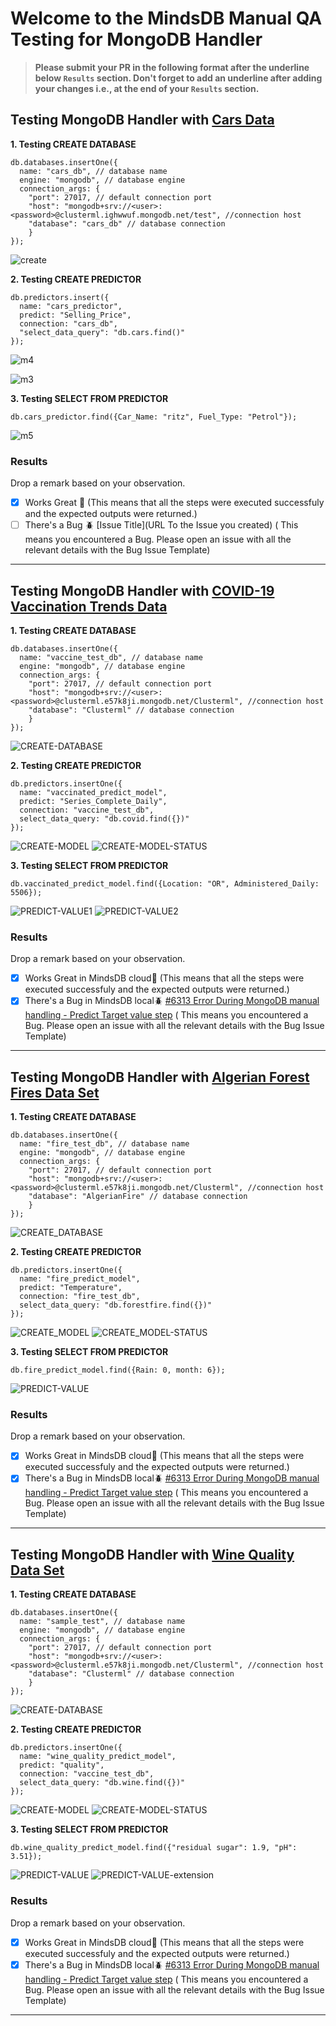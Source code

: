 # Welcome to the MindsDB Manual QA Testing for MongoDB Handler

> **Please submit your PR in the following format after the underline below `Results` section. Don't forget to add an underline after adding your changes i.e., at the end of your `Results` section.**

## Testing MongoDB Handler with [Cars Data](https://www.kaggle.com/datasets/vijayaadithyanvg/car-price-predictionused-cars.)

**1. Testing CREATE DATABASE**

```
db.databases.insertOne({
  name: "cars_db", // database name
  engine: "mongodb", // database engine
  connection_args: {
    "port": 27017, // default connection port
    "host": "mongodb+srv://<user>:<password>@clusterml.ighwwuf.mongodb.net/test", //connection host
    "database": "cars_db" // database connection
    }
});
```

![create](https://user-images.githubusercontent.com/52546856/236434178-79d67c6f-5a47-49c0-8d2d-45f26a5b8738.png)


**2. Testing CREATE PREDICTOR**

```
db.predictors.insert({
  name: "cars_predictor",
  predict: "Selling_Price",
  connection: "cars_db",
  "select_data_query": "db.cars.find()"
});
```
![m4](https://user-images.githubusercontent.com/52546856/236434316-acf14c52-892d-48d7-83ac-4a2efaa2c2e7.png)


![m3](https://user-images.githubusercontent.com/52546856/236434358-d3282e3b-efea-454d-a2fb-cd3619e13c64.png)


**3. Testing SELECT FROM PREDICTOR**

```
db.cars_predictor.find({Car_Name: "ritz", Fuel_Type: "Petrol"});
```
![m5](https://user-images.githubusercontent.com/52546856/236434412-8cb18d7c-39f9-42cc-95ff-a92c42ba9eb5.png)


### Results

Drop a remark based on your observation.
- [x] Works Great 💚 (This means that all the steps were executed successfuly and the expected outputs were returned.)
- [ ] There's a Bug 🪲 [Issue Title](URL To the Issue you created) ( This means you encountered a Bug. Please open an issue with all the relevant details with the Bug Issue Template)

---
## Testing MongoDB Handler with [COVID-19 Vaccination Trends Data](https://www.kaggle.com/datasets/utkarshx27/covid-19-vaccination-trends)

**1. Testing CREATE DATABASE**

```
db.databases.insertOne({
  name: "vaccine_test_db", // database name
  engine: "mongodb", // database engine
  connection_args: {
    "port": 27017, // default connection port
    "host": "mongodb+srv://<user>:<password>@clusterml.e57k8ji.mongodb.net/Clusterml", //connection host
    "database": "Clusterml" // database connection
    }
});
```

![CREATE-DATABASE](https://github.com/ya-sh-vardh-an/mindsdb/assets/111492054/cf9b5f4e-7498-4e94-a515-61872982ddc4)


**2. Testing CREATE PREDICTOR**

```
db.predictors.insertOne({
  name: "vaccinated_predict_model",
  predict: "Series_Complete_Daily",
  connection: "vaccine_test_db",
  select_data_query: "db.covid.find({})"
});
```
![CREATE-MODEL](https://github.com/ya-sh-vardh-an/mindsdb/assets/111492054/1b23bc68-6a70-42e7-b259-b88b26ab798c)
![CREATE-MODEL-STATUS](https://github.com/ya-sh-vardh-an/mindsdb/assets/111492054/d939bf0f-ba7f-48ee-80ca-1909784d51ba)


**3. Testing SELECT FROM PREDICTOR**

```
db.vaccinated_predict_model.find({Location: "OR", Administered_Daily: 5506});
```
![PREDICT-VALUE1](https://github.com/ya-sh-vardh-an/mindsdb/assets/111492054/6c6f7171-8c12-465e-b032-bda2ae58dfda)
![PREDICT-VALUE2](https://github.com/ya-sh-vardh-an/mindsdb/assets/111492054/650c6c9a-20e4-43cd-891b-32b7b744e7d2)


### Results

Drop a remark based on your observation.
- [x] Works Great in MindsDB cloud💚 (This means that all the steps were executed successfuly and the expected outputs were returned.)
- [x] There's a Bug in MindsDB local🪲 [#6313 Error During MongoDB manual handling - Predict Target value step](https://github.com/mindsdb/mindsdb/issues/6313) ( This means you encountered a Bug. Please open an issue with all the relevant details with the Bug Issue Template)

---
## Testing MongoDB Handler with [Algerian Forest Fires Data Set](https://archive.ics.uci.edu/ml/datasets/Algerian+Forest+Fires+Dataset++)

**1. Testing CREATE DATABASE**

```
db.databases.insertOne({
  name: "fire_test_db", // database name
  engine: "mongodb", // database engine
  connection_args: {
    "port": 27017, // default connection port
    "host": "mongodb+srv://<user>:<password>@clusterml.e57k8ji.mongodb.net/Clusterml", //connection host
    "database": "AlgerianFire" // database connection
    }
});
```
![CREATE_DATABASE](https://github.com/ya-sh-vardh-an/mindsdb/assets/111492054/047d7405-74d1-4d98-8000-b34c854bc607)


**2. Testing CREATE PREDICTOR**

```
db.predictors.insertOne({
  name: "fire_predict_model",
  predict: "Temperature",
  connection: "fire_test_db",
  select_data_query: "db.forestfire.find({})"
});
```
![CREATE_MODEL](https://github.com/ya-sh-vardh-an/mindsdb/assets/111492054/7d49609b-b775-4a2b-b3c5-201233950d8c)
![CREATE_MODEL-STATUS](https://github.com/ya-sh-vardh-an/mindsdb/assets/111492054/6ac055fc-9507-409d-9793-3f8d20eeaf9c)


**3. Testing SELECT FROM PREDICTOR**

```
db.fire_predict_model.find({Rain: 0, month: 6});
```
![PREDICT-VALUE](https://github.com/ya-sh-vardh-an/mindsdb/assets/111492054/104d7946-7daf-4732-983d-c9ab80fe87a2)


### Results

Drop a remark based on your observation.
- [x] Works Great in MindsDB cloud💚 (This means that all the steps were executed successfuly and the expected outputs were returned.)
- [x] There's a Bug in MindsDB local🪲 [#6313 Error During MongoDB manual handling - Predict Target value step](https://github.com/mindsdb/mindsdb/issues/6313) ( This means you encountered a Bug. Please open an issue with all the relevant details with the Bug Issue Template)

---
## Testing MongoDB Handler with [Wine Quality Data Set](https://archive.ics.uci.edu/ml/datasets/Wine+Quality)

**1. Testing CREATE DATABASE**

```
db.databases.insertOne({
  name: "sample_test", // database name
  engine: "mongodb", // database engine
  connection_args: {
    "port": 27017, // default connection port
    "host": "mongodb+srv://<user>:<password>@clusterml.e57k8ji.mongodb.net/Clusterml", //connection host
    "database": "Clusterml" // database connection
    }
});
```
![CREATE-DATABASE](https://github.com/ya-sh-vardh-an/mindsdb/assets/111492054/42599887-5560-4de4-9199-08132cc2dc22)


**2. Testing CREATE PREDICTOR**

```
db.predictors.insertOne({
  name: "wine_quality_predict_model",
  predict: "quality",
  connection: "vaccine_test_db",
  select_data_query: "db.wine.find({})"
});
```
![CREATE-MODEL](https://github.com/ya-sh-vardh-an/mindsdb/assets/111492054/1c7262f7-67c9-401d-85e9-ac3d7198f98e)
![CREATE-MODEL-STATUS](https://github.com/ya-sh-vardh-an/mindsdb/assets/111492054/341e48ac-c62c-492a-a7cf-cd24fef35089)



**3. Testing SELECT FROM PREDICTOR**

```
db.wine_quality_predict_model.find({"residual sugar": 1.9, "pH": 3.51});
```
![PREDICT-VALUE](https://github.com/ya-sh-vardh-an/mindsdb/assets/111492054/26f8b6b4-2979-4ae2-9488-c64e6ac46ee6)
![PREDICT-VALUE-extension](https://github.com/ya-sh-vardh-an/mindsdb/assets/111492054/dc86fcd8-093f-4616-887b-62143c017fcb)



### Results

Drop a remark based on your observation.
- [x] Works Great in MindsDB cloud💚 (This means that all the steps were executed successfuly and the expected outputs were returned.)
- [x] There's a Bug in MindsDB local🪲 [#6313 Error During MongoDB manual handling - Predict Target value step](https://github.com/mindsdb/mindsdb/issues/6313) ( This means you encountered a Bug. Please open an issue with all the relevant details with the Bug Issue Template)

---
